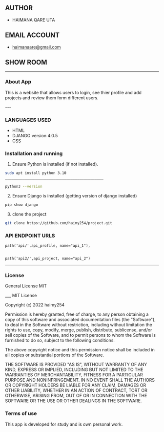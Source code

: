 ## AUTHOR 
* HAIMANA QARE UTA
## EMAIL ACCOUNT 
* haimanaare@gmail.com

## SHOW ROOM

---

### About App

<p>This is a website that allows users to login, see thier profile and add projects and review them form different users. </p>
---


### LANGUAGES USED 

* HTML
* DJANGO version 4.0.5
* CSS




### Installation and running

1. Ensure Python is installed (if not installed).

```bash
sudo apt install python 3.10
_____________________________________________

python3 --version
```

2. Ensure Django is installed (getting version of django installed)

```py
pip show django
```

3. clone the project

```bash
git clone https://github.com/haimy254/project.git

```




### API ENDPOINT URLS

    path('api/',api_profile, name="api_1"),


    path('api2/',api_project, name="api_2")


___

### License

<p>General License MIT</p>
___
MIT License

Copyright (c) 2022 haimy254

Permission is hereby granted, free of charge, to any person obtaining a copy
of this software and associated documentation files (the "Software"), to deal
in the Software without restriction, including without limitation the rights
to use, copy, modify, merge, publish, distribute, sublicense, and/or sell
copies of the Software, and to permit persons to whom the Software is
furnished to do so, subject to the following conditions:

The above copyright notice and this permission notice shall be included in all
copies or substantial portions of the Software.

THE SOFTWARE IS PROVIDED "AS IS", WITHOUT WARRANTY OF ANY KIND, EXPRESS OR
IMPLIED, INCLUDING BUT NOT LIMITED TO THE WARRANTIES OF MERCHANTABILITY,
FITNESS FOR A PARTICULAR PURPOSE AND NONINFRINGEMENT. IN NO EVENT SHALL THE
AUTHORS OR COPYRIGHT HOLDERS BE LIABLE FOR ANY CLAIM, DAMAGES OR OTHER
LIABILITY, WHETHER IN AN ACTION OF CONTRACT, TORT OR OTHERWISE, ARISING FROM,
OUT OF OR IN CONNECTION WITH THE SOFTWARE OR THE USE OR OTHER DEALINGS IN THE
SOFTWARE.


### Terms of use

<p>This app is developed for study and is own personal work.</p>


